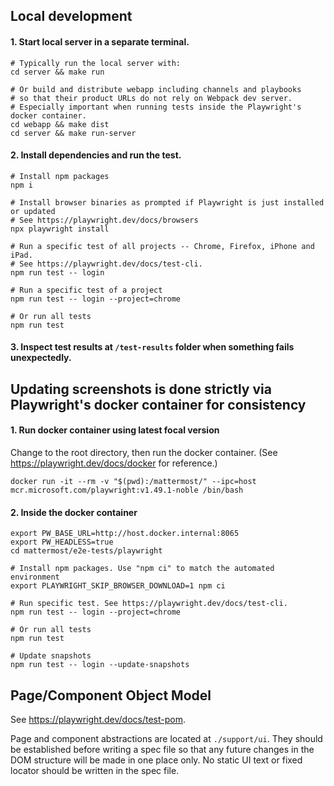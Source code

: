## Local development

#### 1. Start local server in a separate terminal.

```
# Typically run the local server with:
cd server && make run

# Or build and distribute webapp including channels and playbooks
# so that their product URLs do not rely on Webpack dev server.
# Especially important when running tests inside the Playwright's docker container.
cd webapp && make dist
cd server && make run-server
```

#### 2. Install dependencies and run the test.

```
# Install npm packages
npm i

# Install browser binaries as prompted if Playwright is just installed or updated
# See https://playwright.dev/docs/browsers
npx playwright install

# Run a specific test of all projects -- Chrome, Firefox, iPhone and iPad.
# See https://playwright.dev/docs/test-cli.
npm run test -- login

# Run a specific test of a project
npm run test -- login --project=chrome

# Or run all tests
npm run test
```

#### 3. Inspect test results at `/test-results` folder when something fails unexpectedly.

## Updating screenshots is done strictly via Playwright's docker container for consistency

#### 1. Run docker container using latest focal version

Change to the root directory, then run the docker container. (See https://playwright.dev/docs/docker for reference.)

```
docker run -it --rm -v "$(pwd):/mattermost/" --ipc=host mcr.microsoft.com/playwright:v1.49.1-noble /bin/bash
```

#### 2. Inside the docker container

```
export PW_BASE_URL=http://host.docker.internal:8065
export PW_HEADLESS=true
cd mattermost/e2e-tests/playwright

# Install npm packages. Use "npm ci" to match the automated environment
export PLAYWRIGHT_SKIP_BROWSER_DOWNLOAD=1 npm ci

# Run specific test. See https://playwright.dev/docs/test-cli.
npm run test -- login --project=chrome

# Or run all tests
npm run test

# Update snapshots
npm run test -- login --update-snapshots
```

## Page/Component Object Model

See https://playwright.dev/docs/test-pom.

Page and component abstractions are located at `./support/ui`. They should be established before writing a spec file so that any future changes in the DOM structure will be made in one place only. No static UI text or fixed locator should be written in the spec file.
